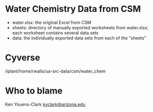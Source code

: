 # Water Chemistry Data from CSM

* water.xlsx: the original Excel from CSM
* sheets: directory of manually exported worksheets from water.xlsx; each worksheet contains several data sets
* data: the individually exported data sets from each of the "sheets"

# Cyverse

/iplant/home/rwalls/ua-src-data/csm/water_chem

# Who to blame

Ken Youens-Clark <kyclark@arizona.edu>


